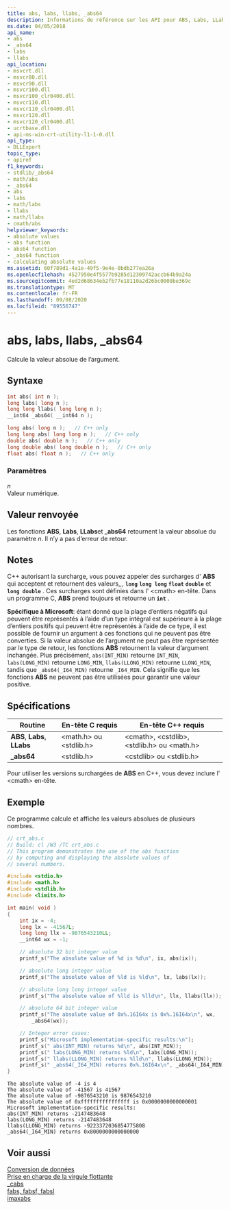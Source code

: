 ```yaml
---
title: abs, labs, llabs, _abs64
description: Informations de référence sur les API pour ABS, Labs, LLabs et _abs64 ; qui calcule la valeur absolue d’une valeur.
ms.date: 04/05/2018
api_name:
- abs
- _abs64
- labs
- llabs
api_location:
- msvcrt.dll
- msvcr80.dll
- msvcr90.dll
- msvcr100.dll
- msvcr100_clr0400.dll
- msvcr110.dll
- msvcr110_clr0400.dll
- msvcr120.dll
- msvcr120_clr0400.dll
- ucrtbase.dll
- api-ms-win-crt-utility-l1-1-0.dll
api_type:
- DLLExport
topic_type:
- apiref
f1_keywords:
- stdlib/_abs64
- math/abs
- _abs64
- abs
- labs
- math/labs
- llabs
- math/llabs
- cmath/abs
helpviewer_keywords:
- absolute values
- abs function
- abs64 function
- _abs64 function
- calculating absolute values
ms.assetid: 60f789d1-4a1e-49f5-9e4e-0bdb277ea26a
ms.openlocfilehash: 4527950e4f5577b9285d12309742accb64b9a24a
ms.sourcegitcommit: 4ed2d68634eb2fb77e18110a2d26bc0008be369c
ms.translationtype: MT
ms.contentlocale: fr-FR
ms.lasthandoff: 09/08/2020
ms.locfileid: "89556747"
---
```

# <a name="abs-labs-llabs-_abs64"></a>abs, labs, llabs, _abs64

Calcule la valeur absolue de l’argument.

## <a name="syntax"></a>Syntaxe

```C
int abs( int n );
long labs( long n );
long long llabs( long long n );
__int64 _abs64( __int64 n );
```

```cpp
long abs( long n );   // C++ only
long long abs( long long n );   // C++ only
double abs( double n );   // C++ only
long double abs( long double n );   // C++ only
float abs( float n );   // C++ only
```

### <a name="parameters"></a>Paramètres

*n*\
Valeur numérique.

## <a name="return-value"></a>Valeur renvoyée

Les fonctions **ABS**, **Labs**, **LLabs**et **_abs64** retournent la valeur absolue du paramètre *n*. Il n’y a pas d’erreur de retour.

## <a name="remarks"></a>Notes

C++ autorisant la surcharge, vous pouvez appeler des surcharges d' **ABS** qui acceptent et retournent des valeurs,,, **`long`** **`long long`** **`float`** **`double`** et **`long double`** . Ces surcharges sont définies dans l' \<cmath> en-tête. Dans un programme C, **ABS** prend toujours et retourne un **`int`** .

**Spécifique à Microsoft**: étant donné que la plage d’entiers négatifs qui peuvent être représentés à l’aide d’un type intégral est supérieure à la plage d’entiers positifs qui peuvent être représentés à l’aide de ce type, il est possible de fournir un argument à ces fonctions qui ne peuvent pas être converties. Si la valeur absolue de l’argument ne peut pas être représentée par le type de retour, les fonctions **ABS** retournent la valeur d’argument inchangée. Plus précisément, `abs(INT_MIN)` retourne `INT_MIN`, `labs(LONG_MIN)` retourne `LONG_MIN`, `llabs(LLONG_MIN)` retourne `LLONG_MIN`, tandis que `_abs64(_I64_MIN)` retourne `_I64_MIN`. Cela signifie que les fonctions **ABS** ne peuvent pas être utilisées pour garantir une valeur positive.

## <a name="requirements"></a>Spécifications

|Routine|En-tête C requis|En-tête C++ requis|
|-------------|-----------------------|---------------------------|
|**ABS**, **Labs**, **LLabs**|\<math.h> ou \<stdlib.h>|\<cmath>, \<cstdlib>, \<stdlib.h> ou \<math.h>|
|**_abs64**|\<stdlib.h>|\<cstdlib> ou \<stdlib.h>|

Pour utiliser les versions surchargées de **ABS** en C++, vous devez inclure l' \<cmath> en-tête.

## <a name="example"></a>Exemple

Ce programme calcule et affiche les valeurs absolues de plusieurs nombres.

```C
// crt_abs.c
// Build: cl /W3 /TC crt_abs.c
// This program demonstrates the use of the abs function
// by computing and displaying the absolute values of
// several numbers.

#include <stdio.h>
#include <math.h>
#include <stdlib.h>
#include <limits.h>

int main( void )
{
    int ix = -4;
    long lx = -41567L;
    long long llx = -9876543210LL;
    __int64 wx = -1;

    // absolute 32 bit integer value
    printf_s("The absolute value of %d is %d\n", ix, abs(ix));

    // absolute long integer value
    printf_s("The absolute value of %ld is %ld\n", lx, labs(lx));

    // absolute long long integer value
    printf_s("The absolute value of %lld is %lld\n", llx, llabs(llx));

    // absolute 64 bit integer value
    printf_s("The absolute value of 0x%.16I64x is 0x%.16I64x\n", wx,
        _abs64(wx));

    // Integer error cases:
    printf_s("Microsoft implementation-specific results:\n");
    printf_s(" abs(INT_MIN) returns %d\n", abs(INT_MIN));
    printf_s(" labs(LONG_MIN) returns %ld\n", labs(LONG_MIN));
    printf_s(" llabs(LLONG_MIN) returns %lld\n", llabs(LLONG_MIN));
    printf_s(" _abs64(_I64_MIN) returns 0x%.16I64x\n", _abs64(_I64_MIN));
}
```

```Output
The absolute value of -4 is 4
The absolute value of -41567 is 41567
The absolute value of -9876543210 is 9876543210
The absolute value of 0xffffffffffffffff is 0x0000000000000001
Microsoft implementation-specific results:
abs(INT_MIN) returns -2147483648
labs(LONG_MIN) returns -2147483648
llabs(LLONG_MIN) returns -9223372036854775808
_abs64(_I64_MIN) returns 0x8000000000000000
```

## <a name="see-also"></a>Voir aussi

[Conversion de données](../../c-runtime-library/data-conversion.md)<br/>
[Prise en charge de la virgule flottante](../../c-runtime-library/floating-point-support.md)<br/>
[_cabs](cabs.md)<br/>
[fabs, fabsf, fabsl](fabs-fabsf-fabsl.md)<br/>
[imaxabs](imaxabs.md)
